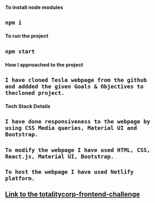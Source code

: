 ### To install node modules

## `npm i`

### To run the project

## `npm start`

### How I approached to the project

## `I have cloned Tesla webpage from the github and addded the given Goals & Objectives to thecloned project.`

### Tech Stack Details

## `I have done responsiveness to the webpage by using CSS Media queries, Material UI and Bootstrap.`

## `To modify the webpage I have used HTML, CSS, React.js, Material UI, Bootstrap.`

## `To host the webpage I have used Netlify platform.`

## [Link to the totalitycorp-frontend-challenge](https://totalitycorp-frontend-assignment.netlify.app/)
